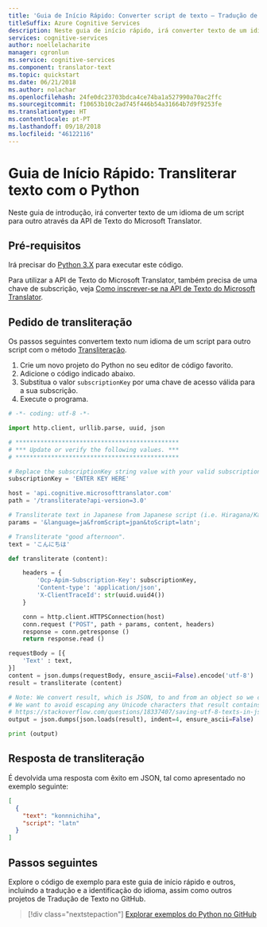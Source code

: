 ```yaml
---
title: 'Guia de Início Rápido: Converter script de texto – Tradução de Texto, Python'
titleSuffix: Azure Cognitive Services
description: Neste guia de início rápido, irá converter texto de um idioma de um script noutro através da API de Texto do Microsoft Translator com o Python.
services: cognitive-services
author: noellelacharite
manager: cgronlun
ms.service: cognitive-services
ms.component: translator-text
ms.topic: quickstart
ms.date: 06/21/2018
ms.author: nolachar
ms.openlocfilehash: 24fe0dc23703bdca4ce74ba1a527990a70ac2ffc
ms.sourcegitcommit: f10653b10c2ad745f446b54a31664b7d9f9253fe
ms.translationtype: HT
ms.contentlocale: pt-PT
ms.lasthandoff: 09/18/2018
ms.locfileid: "46122116"
---
```

# <a name="quickstart-transliterate-text-with-python"></a>Guia de Início Rápido: Transliterar texto com o Python

Neste guia de introdução, irá converter texto de um idioma de um script para outro através da API de Texto do Microsoft Translator.

## <a name="prerequisites"></a>Pré-requisitos

Irá precisar do [Python 3.X](https://www.python.org/downloads/) para executar este código.

Para utilizar a API de Texto do Microsoft Translator, também precisa de uma chave de subscrição, veja [Como inscrever-se na API de Texto do Microsoft Translator](translator-text-how-to-signup.md).

## <a name="transliterate-request"></a>Pedido de transliteração

Os passos seguintes convertem texto num idioma de um script para outro script com o método [Transliteração](./reference/v3-0-transliterate.md).

1. Crie um novo projeto do Python no seu editor de código favorito.
2. Adicione o código indicado abaixo.
3. Substitua o valor `subscriptionKey` por uma chave de acesso válida para a sua subscrição.
4. Execute o programa.

```python
# -*- coding: utf-8 -*-

import http.client, urllib.parse, uuid, json

# **********************************************
# *** Update or verify the following values. ***
# **********************************************

# Replace the subscriptionKey string value with your valid subscription key.
subscriptionKey = 'ENTER KEY HERE'

host = 'api.cognitive.microsofttranslator.com'
path = '/transliterate?api-version=3.0'

# Transliterate text in Japanese from Japanese script (i.e. Hiragana/Katakana/Kanji) to Latin script.
params = '&language=ja&fromScript=jpan&toScript=latn';

# Transliterate "good afternoon".
text = 'こんにちは'

def transliterate (content):

    headers = {
        'Ocp-Apim-Subscription-Key': subscriptionKey,
        'Content-type': 'application/json',
        'X-ClientTraceId': str(uuid.uuid4())
    }

    conn = http.client.HTTPSConnection(host)
    conn.request ("POST", path + params, content, headers)
    response = conn.getresponse ()
    return response.read ()

requestBody = [{
    'Text' : text,
}]
content = json.dumps(requestBody, ensure_ascii=False).encode('utf-8')
result = transliterate (content)

# Note: We convert result, which is JSON, to and from an object so we can pretty-print it.
# We want to avoid escaping any Unicode characters that result contains. See:
# https://stackoverflow.com/questions/18337407/saving-utf-8-texts-in-json-dumps-as-utf8-not-as-u-escape-sequence
output = json.dumps(json.loads(result), indent=4, ensure_ascii=False)

print (output)
```

## <a name="transliterate-response"></a>Resposta de transliteração

É devolvida uma resposta com êxito em JSON, tal como apresentado no exemplo seguinte:

```json
[
  {
    "text": "konnnichiha",
    "script": "latn"
  }
]
```

## <a name="next-steps"></a>Passos seguintes

Explore o código de exemplo para este guia de início rápido e outros, incluindo a tradução e a identificação do idioma, assim como outros projetos de Tradução de Texto no GitHub.

> [!div class="nextstepaction"]
> [Explorar exemplos do Python no GitHub](https://aka.ms/TranslatorGitHub?type=&language=python)
